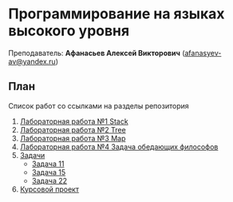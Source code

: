 # Программирование на языках высокого уровня

Преподаватель: **Афанасьев Алексей Викторович** (afanasyev-av@yandex.ru)

## План

Список работ со ссылками на разделы репозитория

1. [Лабораторная работа №1 Stack](https://github.com/mafin1799/BMSTU/tree/main/3term/Программирование%20на%20языках%20высокого%20уровня/C%2B%2B/3sem/Stack)
2. [Лабораторная работа №2 Tree](https://github.com/mafin1799/BMSTU/tree/main/3term/Программирование%20на%20языках%20высокого%20уровня/C%2B%2B/3sem/Tree)
3. [Лабораторная работа №3 Map](https://github.com/mafin1799/BMSTU/tree/main/3term/Программирование%20на%20языках%20высокого%20уровня/C%2B%2B/3sem/Map)
4. [Лабораторная работа №4 Задача обедающих философов](https://github.com/mafin1799/BMSTU/tree/main/3term/Программирование%20на%20языках%20высокого%20уровня/Философы)
5. [Задачи](https://github.com/mafin1799/BMSTU/tree/main/3term/Программирование%20на%20языках%20высокого%20уровня/Задачи)
    - [Задача 11](https://github.com/mafin1799/BMSTU/tree/main/3term/Программирование%20на%20языках%20высокого%20уровня/Задачи/task11)
    - [Задача 15](https://github.com/mafin1799/BMSTU/tree/main/3term/Программирование%20на%20языках%20высокого%20уровня/Задачи/task15)
    - [Задача 22](https://github.com/mafin1799/BMSTU/tree/main/3term/Программирование%20на%20языках%20высокого%20уровня/Задачи/task22)
6. [Курсовой проект](https://github.com/mafin1799/BMSTU/tree/main/3term/Программирование%20на%20языках%20высокого%20уровня/Курсовая%20работа/Timeline)
